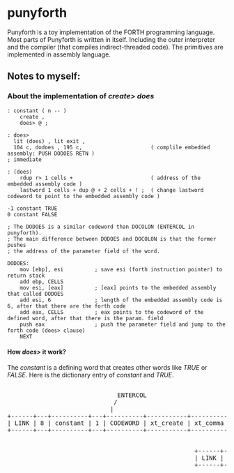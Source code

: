 # punyforth

Punyforth is a toy implementation of the FORTH programming language. Most parts of Punyforth is written in itself. Including the outer interpreter and the compiler (that compiles indirect-threaded code). The primitives are implemented in assembly language.

## Notes to myself:

### About the implementation of *create> does*

```forth
: constant ( n -- ) 
    create , 
    does> @ ;
    
: does>
  lit (does) , lit exit ,
  104 c, dodoes , 195 c,                      ( complile embedded assembly: PUSH DODOES RETN )
; immediate

: (does)
    rdup r> 1 cells +                         ( address of the embedded assembly code )
    lastword 1 cells + dup @ + 2 cells + ! ;  ( change lastword codeword to point to the embedded assembly code )

-1 constant TRUE 
0 constant FALSE

```

```assembly
; The DODOES is a similar codeword than DOCOLON (ENTERCOL in punyforth). 
; The main difference between DODOES and DOCOLON is that the former pushes 
; the address of the parameter field of the word.

DODOES:
    mov [ebp], esi          ; save esi (forth instruction pointer) to return stack
    add ebp, CELLS
    mov esi, [eax]          ; [eax] points to the embedded assembly that called DODOES
    add esi, 6              ; length of the embedded assembly code is 6, after that there are the forth code
    add eax, CELLS          ; eax points to the codeword of the defined word, after that there is the param. field
    push eax                ; push the parameter field and jump to the forth code (does> clause) 
    NEXT

```

#### How *does>* it work?

The *constant* is a defining word that creates other words like *TRUE* or *FALSE*. Here is the dictionary entry of *constant* and *TRUE*.

<pre>                        
                              ENTERCOL                                                        jumps to DODOES
                             /                                                               /
                            |                                                               |
+------+---+----------+---+----------+-----------+----------+-----------+---------+----------------------+------+
| LINK | 8 | constant | 1 | CODEWORD | xt_create | xt_comma | xt_(does) | xt_exit | asm: push dodoes ret | xt_@ |
+------+---+----------+---+----------+-----------+----------+-----------+---------+----------------------+------+
                                                                                   /
                                                                                  |
                                                   +------+---+------+---+----------+----+---------+
                                                   | LINK | 4 | TRUE | 1 | CODEWORD | -1 | xt_exit |
                                                   +------+---+------+---+----------+----+---------+

</pre>
